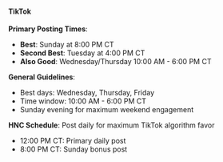 #### TikTok

**Primary Posting Times**:

- **Best**: Sunday at 8:00 PM CT
- **Second Best**: Tuesday at 4:00 PM CT
- **Also Good**: Wednesday/Thursday 10:00 AM - 6:00 PM CT

**General Guidelines**:

- Best days: Wednesday, Thursday, Friday
- Time window: 10:00 AM - 6:00 PM CT
- Sunday evening for maximum weekend engagement

**HNC Schedule**: Post daily for maximum TikTok algorithm favor

- 12:00 PM CT: Primary daily post
- 8:00 PM CT: Sunday bonus post
